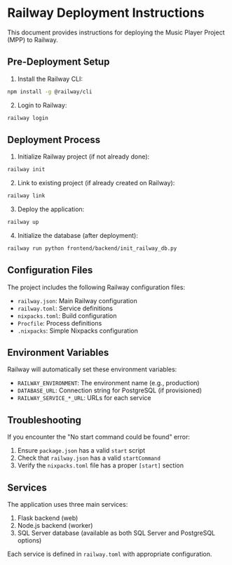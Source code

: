 # Railway Deployment Instructions

This document provides instructions for deploying the Music Player Project (MPP) to Railway.

## Pre-Deployment Setup

1. Install the Railway CLI:
```bash
npm install -g @railway/cli
```

2. Login to Railway:
```bash
railway login
```

## Deployment Process

1. Initialize Railway project (if not already done):
```bash
railway init
```

2. Link to existing project (if already created on Railway):
```bash
railway link
```

3. Deploy the application:
```bash
railway up
```

4. Initialize the database (after deployment):
```bash
railway run python frontend/backend/init_railway_db.py
```

## Configuration Files

The project includes the following Railway configuration files:

- `railway.json`: Main Railway configuration
- `railway.toml`: Service definitions
- `nixpacks.toml`: Build configuration
- `Procfile`: Process definitions
- `.nixpacks`: Simple Nixpacks configuration

## Environment Variables

Railway will automatically set these environment variables:

- `RAILWAY_ENVIRONMENT`: The environment name (e.g., production)
- `DATABASE_URL`: Connection string for PostgreSQL (if provisioned)
- `RAILWAY_SERVICE_*_URL`: URLs for each service

## Troubleshooting

If you encounter the "No start command could be found" error:
1. Ensure `package.json` has a valid `start` script
2. Check that `railway.json` has a valid `startCommand`
3. Verify the `nixpacks.toml` file has a proper `[start]` section

## Services

The application uses three main services:
1. Flask backend (web)
2. Node.js backend (worker)
3. SQL Server database (available as both SQL Server and PostgreSQL options)

Each service is defined in `railway.toml` with appropriate configuration.
